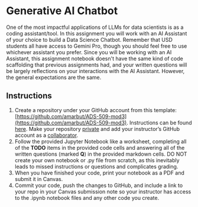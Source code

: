 # Generative AI Chatbot
One of the most impactful applications of LLMs for data scientists is as a coding assistant/tool. In this assignment you will work with an AI Assistant of your choice to build a Data Science Chatbot. Remember that USD students all have access to Gemini Pro, though you should feel free to use whichever assistant you prefer. Since you will be working with an AI Assistant, this assignment notebook doesn't have the same kind of code scaffolding that previous assignments had, and your written questions will be largely reflections on your interactions with the AI Assistant. However, the general expectations are the same.


## Instructions

1. Create a repository under your GitHub account from this template: [https://github.com/amarbut/ADS-509-mod3](https://github.com/amarbut/ADS-509-mod3). Instructions can be found [here](https://docs.github.com/en/repositories/creating-and-managing-repositories/creating-a-repository-from-a-template). Make your repository [private](https://docs.github.com/en/repositories/managing-your-repositorys-settings-and-features/managing-repository-settings/setting-repository-visibility) and add your instructor’s GitHub account as a [collaborator](https://docs.github.com/en/account-and-profile/how-tos/setting-up-and-managing-your-personal-account-on-github/managing-access-to-your-personal-repositories/inviting-collaborators-to-a-personal-repository). 
2. Follow the provided Jupyter Notebook like a worksheet, completing all of the **TODO** items in the provided code cells and answering all of the written questions (marked **Q**) in the provided markdown cells. DO NOT create your own notebook or .py file from scratch, as this inevitably leads to missed instructions or questions and complicates grading.
3. When you have finished your code, print your notebook as a PDF and submit it in Canvas. 
4. Commit your code, push the changes to GitHub, and include a link to your repo in your Canvas submission note so your instructor has access to the .ipynb notebook files and any other code you create.


